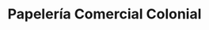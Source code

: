 ---
title: "Papelería Comercial Colonial"
url: /tepic/papeleria-comercial-colonial/
shop: material de oficina
---